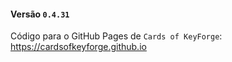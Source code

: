 #### Versão `0.4.31`

Código para o GitHub Pages de `Cards of KeyForge`: https://cardsofkeyforge.github.io
